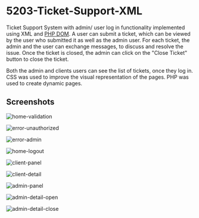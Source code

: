 # 5203-Ticket-Support-XML

Ticket Support System with admin/ user log in functionality implemented using XML and [PHP DOM](https://www.php.net/manual/en/book.dom.php). A user can submit a ticket, which can be viewed by the user who submitted it as well as the admin user. For each ticket, the admin and the user can exchange messages, to discuss and resolve the issue. Once the ticket is closed, the admin can click on the "Close Ticket" button to close the ticket.

Both the admin and clients users can see the list of tickets, once they log in. CSS was used to improve the visual representation of the pages. PHP was used to create dynamic pages.

## Screenshots 

![home-validation](https://user-images.githubusercontent.com/58306478/119211076-196ab000-ba7e-11eb-99b2-a08a6f053ee0.jpg)

![error-unauthorized](https://user-images.githubusercontent.com/58306478/119211078-1a9bdd00-ba7e-11eb-9d22-511868d6e8f7.jpg)

![error-admin](https://user-images.githubusercontent.com/58306478/119211080-1cfe3700-ba7e-11eb-9985-aa5b35bd1f5d.jpg)

![home-logout](https://user-images.githubusercontent.com/58306478/119211084-212a5480-ba7e-11eb-91d2-9b13439bc1ec.jpg)

![client-panel](https://user-images.githubusercontent.com/58306478/119211086-26879f00-ba7e-11eb-98c6-3226ad1cc77c.jpg)

![client-detail](https://user-images.githubusercontent.com/58306478/119211087-28516280-ba7e-11eb-939e-701f1ab19489.jpg)

![admin-panel](https://user-images.githubusercontent.com/58306478/119211091-2a1b2600-ba7e-11eb-8cf0-6aee36e0dbe4.jpg)

![admin-detail-open](https://user-images.githubusercontent.com/58306478/119211096-2f787080-ba7e-11eb-890a-3b2a65ff36c7.jpg)

![admin-detail-close](https://user-images.githubusercontent.com/58306478/119211098-31423400-ba7e-11eb-8149-6e4a997ca6d1.jpg)
